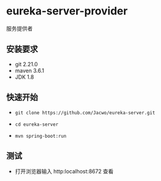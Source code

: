 # eureka-server-provider
服务提供者

## 安装要求
* git 2.21.0
* maven 3.6.1
* JDK 1.8

## 快速开始

* ``git clone https://github.com/Jacwo/eureka-server.git `` 

* ``cd eureka-server ``
 
* ``mvn spring-boot:run ``

## 测试

* 打开浏览器输入 http:localhost:8672 查看






